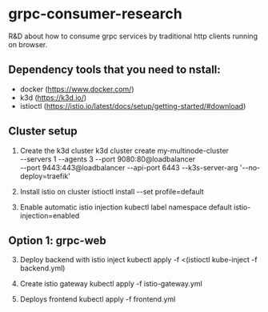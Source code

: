 # grpc-consumer-research
R&amp;D about how to consume grpc services by traditional http clients running on browser.


## Dependency tools that you need to nstall:
 - docker (https://www.docker.com/)
 - k3d (https://k3d.io/)
 - istioctl (https://istio.io/latest/docs/setup/getting-started/#download)
  

## Cluster setup
1. Create the k3d cluster
k3d cluster create my-multinode-cluster \
    --servers 1 --agents 3 --port 9080:80@loadbalancer \
    --port 9443:443@loadbalancer --api-port 6443 --k3s-server-arg '--no-deploy=traefik'

2. Install istio on cluster
istioctl install --set profile=default

3. Enable automatic istio injection
kubectl label namespace default istio-injection=enabled

## Option 1: grpc-web
3. Deploy backend with istio inject
kubectl apply -f <(istioctl kube-inject -f backend.yml)

4. Create istio gateway
kubectl apply -f istio-gateway.yml

5. Deploys frontend
kubectl apply -f frontend.yml